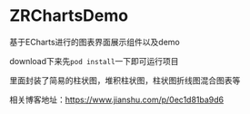 # ZRChartsDemo
基于ECharts进行的图表界面展示组件以及demo

download下来先```pod install```一下即可运行项目

里面封装了简易的柱状图，堆积柱状图，柱状图折线图混合图表等

相关博客地址：https://www.jianshu.com/p/0ec1d81ba9d6

